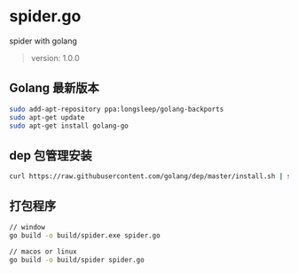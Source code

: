 # spider.go

spider with golang

> version: 1.0.0

## Golang 最新版本

```bash
sudo add-apt-repository ppa:longsleep/golang-backports
sudo apt-get update
sudo apt-get install golang-go
```

## dep 包管理安装

```bash
curl https://raw.githubusercontent.com/golang/dep/master/install.sh | sh
```

## 打包程序

```bash
// window
go build -o build/spider.exe spider.go

// macos or linux
go build -o build/spider spider.go
```
